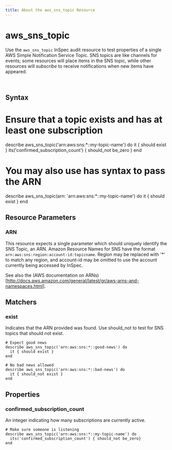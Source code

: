 ```yaml
---
title: About the aws_sns_topic Resource
---
```


# aws_sns_topic

Use the `aws_sns_topic` InSpec audit resource to test properties of a single AWS Simple Notification Service Topic.  SNS topics are like channels for events; some resources will place items in the SNS topic, while other resources will _subscribe_ to receive notifications when new items have appeared.

<br>

## Syntax

  # Ensure that a topic exists and has at least one subscription
  describe aws_sns_topic('arn:aws:sns:*::my-topic-name') do
    it { should exist }
    its('confirmed_subscription_count') { should_not be_zero }
  end

  # You may also use has syntax to pass the ARN
  describe aws_sns_topic(arn: 'arn:aws:sns:*::my-topic-name') do
    it { should exist }
  end
  

## Resource Parameters

### ARN

This resource expects a single parameter which should uniquely identify the SNS Topic, an ARN.  Amazon Resource Names for SNS have the format `arn:aws:sns:region:account-id:topicname`.  Region may be replaced with '*' to match any region, and account-id may be omitted to use the account currently being accessed by InSpec.

See also the (AWS documentation on ARNs)[http://docs.aws.amazon.com/general/latest/gr/aws-arns-and-namespaces.html].

## Matchers

### exist

Indicates that the ARN provided was found.  Use should_not to test for SNS topics that should not exist.

    # Expect good news
    describe aws_sns_topic('arn:aws:sns:*::good-news') do
      it { should exist }
    end

    # No bad news allowed
    describe aws_sns_topic('arn:aws:sns:*::bad-news') do
      it { should_not exist }
    end

## Properties

### confirmed_subscription_count

An integer indicating how many subscriptions are currently active.

    # Make sure someone is listening
    describe aws_sns_topic('arn:aws:sns:*::my-topic-name') do
      its('confirmed_subscription_count') { should_not be_zero}
    end
